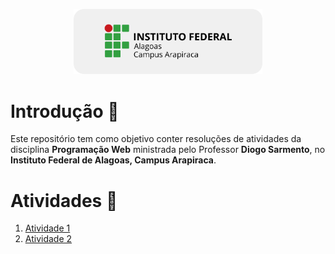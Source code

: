 <p align="center">
<img src="./assets/images/Ifal.png" width="60%" />
</p>


# Introdução 💭

Este repositório tem como objetivo conter resoluções de atividades da disciplina **Programação Web** ministrada pelo Professor **Diogo Sarmento**, no **Instituto Federal de Alagoas, Campus Arapiraca**.

# Atividades 📝

1. [Atividade 1](./Atividade_1/Atv1.md)
2. [Atividade 2](./Atividade_2/Atv2.md)